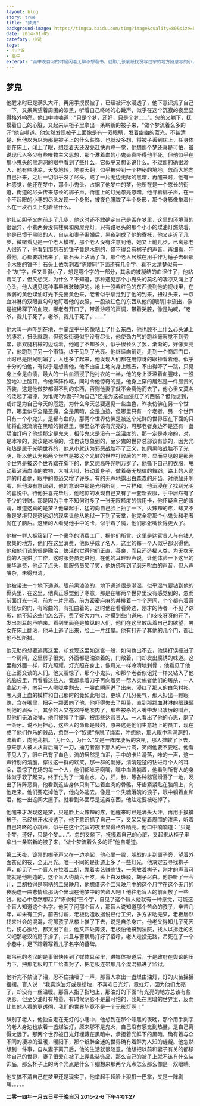 ```yaml
---
layout: blog
story: true
title: "梦鬼"
background-image: https://timgsa.baidu.com/timg?image&quality=80&size=b9999_10000&sec=1519216794176&di=a41cda84e7a5e809c51953cce17fa31f&imgtype=0&src=http%3A%2F%2Fimg12.360buyimg.com%2Fn12%2Fjfs%2Ft181%2F203%2F1002985856%2F243679%2Fad1a3a35%2F53a0fd1cNda606864.jpg%2521q70.jpg
date: 2014-01-05
catefory: 小说
tags:
- 小小说
- 高中
excerpt: "高中晚自习的时候闲着无聊不想看书，就那几张废纸找没写过字的地方随意写的小说，一直写到晚上三四点才完成"
---
```


## 梦鬼

  他醒来时已是满头大汗，再用手摸摸被子，已经被汗水浸透了，他下意识抓了自己一下，又呆呆望着周围的漆黑，听着自己咚咚的心跳声，似乎在这个沉寂的夜里显得格外响亮。他口中喃喃道：“只是个梦，还好，只是个梦......”。忽的又躺下，抚摸着自己的心脏，又起来从柜子里拿出一条崭新的被子来，“做个梦流着么多的汗”他自嘲道。他忽然发现被子上面像是有一双眼睛，发着幽幽的蓝光，不甚清楚，但他以为以为那是被子上的什么装饰，也就没多想，将被子丢到床上，任身体倒在床上，闭上了眼，想趁着天还没亮赶快再睡一觉，他想那个梦还真是可怕，虽说现代人多少有些唯物主义思想，那个淋着血的小鬼头真吓得他半死，但他似乎在那小鬼头的黑洞洞的眼中看到了些什么，它似乎又想诉说什么。不过那的确很渗人，他有些凄凉，天旋地转，地覆天翻，似乎被带到一个神秘的境地，忽而大地向自己扑来，之后一切似乎没了尽头，成了一片无边无际的黑暗，再醒来时，他有一种感觉，他还在梦中，那个小鬼头，占据了他梦中的梦，他所在是一个悠长的街道，街道的尽头传来悠长的梆子声，街道上的灯光忽亮忽暗。他寻着梆子声，在一个不起眼的小巷的尽头发现一个身影，被夜色朦胧了半个身形，那个身影像举着什么在一块石头上刻着些什么。

   他壮起胆子又向前走了几步，他这时还不敢确定自己是否在梦里，这里的环境真的很诡异，小巷两旁没有楼房和房屋亮灯，只有路尽头的那个小小的煤油灯燃烧着，他是已惯于黑暗的人，自从和妻子离婚后，黑夜到成了他的寄托，他又走近了几步，微微看见是一个老人模样，那个老人没有注意到他，她又上前几步，已离那老人很近了，他看到那刻石的锥子竟是木制的，怪不得会有梆子的声音。再细看，吓得他，心都要跳出来了，那石头上沾满了血，那个老人居然在用手作为锤子去砸那个木质的锥子！石头上依次刻着“陈俊轲”下面还有几个字，看不太清楚似有一个“友”字，但又显得小了，想是哪个字的一部分，其余的被凝结的血涩住了，他站着呆了，但又想哭，为什么？不知道，那种遇见那个小鬼头的莫名的凄凉又涌上了心头，他人遇见这种事早该骇破胆的。地上一股紫红色的东西流到他的视线里，在微弱的黄色煤油灯光下先出黄色来，老者似乎察觉到了他的到来，扭过头来，一双血淋淋的双眼直勾勾地盯着他的衣服，一股淡红色的东西从他的[眼睛]中流出，像是被稀释了的血液，哪老者开口了，带着沙哑的声调，带着哭腔，像是呐喊，“老爷，我儿子死了，老爷，我儿子死了。......”

   他大叫一声吓到在地，手掌湿乎乎的像粘上了什么东西，他也顾不上什么心头涌上的凄凉，扭头就跑，但这条街道似乎没有尽头，他使劲力气的跑丝毫察觉不到劳累，那双腿机械的迈动着，他跑了不知多久，似乎很长久了罢，渐渐的，好像天亮了，他跑到了另一个市镇，终于见到了光亮。他继续向前走，走到一个商店门口，此时已是阳光明媚了，人也多了起来，他发现人们都在用惊讶的眼神看着他。似乎十分的怕他，有似乎是想害他，他不由自主地向身上瞧去，不由得吓了一跳，只见身上全是血渍，最大的一片血渍浸了他衬衣的一半，他的身上泛滥着血腥味，一股股地冲上脑顶，令他阵阵作呕，同时令他惊奇的是，他身上穿的居然是一件昂贵的西装，这是他做梦都得不到的东西，否则他妻子就不会离他而去了，他心里又莫名的泛起了凄凉，为谁呢?为妻子?为自己?还是为这被血浸红了的西装？但他想到，或许是为自己今天的厄运，为什么今天总要遇见一些血色，昨夜仿佛在另一个世界，哪里似乎全是恶魔，全是黑暗，全是血迹，但哪里只有一个老者，另一个世界只有一个小鬼头，是都有血的，那两个世界仿佛是被这个光鲜的世界压在下面的只能将血液流淌在黑暗的街道里，哪里总不该有光亮的，可那老者身边不是还有一盏煤油灯吗？他想那定是鬼火，相传鬼火是没有一丝温度的，那一定是冰冷的，对，是冰冷的，就该是冰冷的，谁也该想象到的，至少鬼的世界总部该有热的，因为光和热是属于光明世界的，他从小就认为邪恶战胜不了正义，如同黑暗战胜不了光明，所以他认为那两个世界是被这个光鲜的世界打败后的产物，显而易见的是那两个世界是被这个世界踏在脚下的，他又想高呼光明万岁了，他撕下自己的衣服，甩动着沾满血渍的衣物，大喊大叫，扭动着身子，做着毫无规律的舞蹈，路上的人诡异的盯着他，眼中的惊恐又增了许多。有的无声地露出白森森的牙齿，对他龇牙咧嘴，但他没有意识到，他的意识中那是光明所到，一片祥和，他沉浸在了找到光明的喜悦中。待他狂喜完毕后，他吃惊的发现自己又有了一套新衣服，手中居然有了不少的钱财。那是因为手中不知何时多了一张无限额度的信用卡，他怀疑自己的眼睛，难道这真的是梦？他举起手，猛的向自己脸上抽了一下，火辣辣的疼，却又不像是梦境只是这迷幻的现实让他从地狱一下到了天堂，他完全将那个小鬼头和老者抛在了脑后。这里的人看见他手中的卡，似乎着了魔，他们那张嘴长得更大了。

   他被一群人拥簇到了一个豪华的消费工厂，据他们所言，这里是达官贵人与有钱人聚集的地方，他们在这里消费，他似乎成了名人，这里的每一个人似乎都识得他，他和他们谈的很是融洽，快活的觉得他们正直，善良，而且还造福人类，为无衣无食的人提供了工作，这时服务员走进他，在他的耳畔轻声说，让他体验一下这里的豪华消费，他点了点头，那服务员笑了笑，他仿佛听到了磨牙吮血的声音，但人声嘈杂，未得辩清。

   他被带进一个地下通道。眼前黑漆漆的，地下通道很是潮湿，似乎湿气要钻到他的骨头里，在这里，他真正感觉到了寒意，那是在哪两个世界里没有感觉到的，忽而前面灯光一闪，前方一片光亮，前方密密麻麻的并排着一个个房间，个个都有着奇形怪状的门，有弯曲的，有扭曲着的，这时他在看看旁边，刚才的侍者一不见了踪影，他不知这些门怎么开，费了好大力气，才摸到些门道来，门吱吱呀呀的开了，发出刺耳的声响来。看到里面竟是放纵的人们，他们在这里放纵着自己的欲望，男女在床上翻滚，他马上逃了出来，脸上一片红晕。他有打开了其他的几个门，都让他不知所措。

   他无助的想要逃离这里，却发现这里如迷宫一般，如何也出不去，他误打误撞进了一个房间，这里房子很大，外面都是油漆着的，门敞着，门却发出腐锈的味道。这里和外面一样，灯光照耀，灯光照在身上，像月光一样冷清地刺骨 ，他看见了他在上面交谈的人们。他又震惊了，那个小鬼头，和那个老者似诅咒一样又钻入了他的脑袋里，再看看这些人，竟都拿着刀子再向着另一帮人实施者他们的屠杀，一人拿起刀子，向另一人喉咙中割去，一股血瞬间迸了出来，浸红了那人的白色衬衫，哪人身上血的模样和自己那时的竟如此相似，更填了几分豪气，那人扣出一颗眼珠，含在嘴里，把另一颗丢向了他，他吓得失去了胆量，直到那颗血淋淋的眼珠砸到他的眉头上，其余的人又在欢呼地啖肉了，那些被杀的人嘴中发出凄厉的叫声，但他们无法动弹，他们被缚了手脚，被那些达官贵人。一人看出了他的心思，磨了一会牙。说不用担心，这些人的命都是贱的，原来这是他们生意场上的员工，现在成了他们作乐的贱品，忽然一个“奴隶”挣脱了绳索，冲想他，那人眼中黑洞洞的，流着血，向他乱抓。“为什么，为什么”又是一阵阵凄厉的哀吼，那人摊软了下去，原来那人被人从背后捅了一刀，捅刀者割下那人的一片肉，笑问他要不要吃。他看不见人了，眼中已有了血色，流的居然是血泪，手中的卡片滑落，咔的一声，这一声特别的清脆，穿过这一群的欢笑，那一群的爱好，清清楚楚的钻进每个人的耳朵，震惊了在场的每一个人，他们都呲牙咧嘴，嘴中血流躺着，他看到所有人的身体似乎软了起来，终于化为了一滩血水，心，肝，肺，等各种器官滑落了一地，发出了阵阵恶臭，他看到这些身体只剩下沾着血肉的骨骼，牙齿紧紧贴在脑颅上，向他走来。他们要吃掉他了，他向外逃去。像是一个失魂落魄的浪子，眼中躺着血和泪，他一出这间大屋子。就看到外面尽是这类东西，他注定要被吃掉了。

   他醒来才发现这是梦，只是脸上火辣辣的疼，他醒来时已是满头大汗，再用手摸摸被子，已经被汗水浸透了，他下意识抓了自己一下，又呆呆望着周围的漆黑，听着自己咚咚的心跳声，似乎在这个沉寂的夜里显得格外响亮。他口中喃喃道：“只是个梦，还好，只是个梦......”。忽的又躺下，抚摸着自己的心脏，又起来从柜子里拿出一条崭新的被子来，“做个梦流着么多的汗”他自嘲道。

   第二天夜，诡异的梆子声又在一边响起，他心里一震，胆战的走到窗子旁，望着外面苍茫的夜，全无月光。唯一不同的是街道上多了一些灯光，他决定去寻找梆子声，却见了一个盲人在拉着二胡，靠着卖艺赚些钱，一旁放着梆子，刚才的声音可能就是他制造的，这个盲人约莫六十岁，头上白发斑驳，胡子尽白。他静听了一会儿，二胡拉得是啊柄的二泉映月，他想借这个二泉映月中的这个月字在这个无月的夜晚送一曲悲情给那两个出现在他梦中的苦命人吧！他往老盲人的前面放了一些钱。他心中忽然想起了“陈俊柯”三个字，自见了这个盲人他就有一种感觉，可能这个盲人知道这个名字。他问了问那个盲人，那盲人说知道那个苦命的孩子，辛苦几年，却未有工资，前去讨薪，老板伪造收据说已付工资，多方求助无果，老板居然找来社会的混混，将那孩子从楼上推了下去，说是自杀身亡。他老父得知儿子死因后，伤心欲绝，都哭出了血，他又四处奔波，老板怕他搞到法院，找人以拆迁的名义吧那老汉的房子拆了，并且与警察局打好了招呼，老人走投无路，吊死在了一个小巷中，足下踏着写着儿子名字的墓碑。

   那吊死的老汉的是事很快传到了媒体耳朵里，进媒体报道后，于是政府在舆论的压力下，把那老板的工厂给查封了，把老板连带那几个混混抓进了监狱。

   他听完不禁流了泪，忍不住抽噎了一声，那盲人拿出一盏煤由油灯，灯的火苗摇摇摆摆。盲人说：“我喜欢油灯或是蜡烛，不喜欢日光灯，霓虹灯，因为他们太亮了，却没有一丝温暖。那盲人指了指地上，那油灯的下面“有光亮的地方总该有些阴影，但至少油灯有热量，有时候阴影不是最可怕的，我处在黑暗的世界里，反而比其他人看的更透彻，我们的世界毕竟不是一个无影灯啊！”

   辞别了老人，他独自走在无灯的小巷中，他想到在那个漆黑的夜晚，那个用手刻字的老人身边也放着一盏煤油灯，原来那不是鬼火，自己没有感觉到热量，是自己离得太远了。那两个世界被日光灯埋藏在黑暗中，承担着光鲜下的黑暗，确有着与众不同的凄凉的温暖，暖阳下，那个纸醉金迷的世界确有着鲜为人知的龌龊。他忽然想到一件事，自从妻子离开后，他的生活就很随意，他想把以前和妻子有关的都移除自己的世界，妻子很爱在被子上弄些装饰品，那么自己的被子上就不该有什么装饰品，那么杯子上的两个光点是什么？细想来那两个光点怎么那么像是一双眼睛。

   他又搞不清自己在梦里还是现实了，他举起手超脸上狠狠一巴掌，又是一阵剧痛。。。。。

   **二零一四年一月五日写于晚自习**
   **2015-2-6 下午4:01:27**
